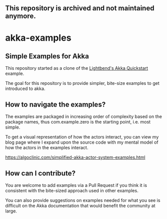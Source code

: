 ## This repository is archived and not maintained anymore.

# akka-examples
## Simple Examples for Akka

This repository started as a clone of the [Lightbend's Akka Quickstart](https://developer.lightbend.com/guides/akka-quickstart-scala) example.

The goal for this repository is to provide simpler, bite-size examples to get introduced to akka.

## How to navigate the examples?
The examples are packaged in increasing order of complexity based on the package names, thus com.example.zero is the starting point, i.e. most simple.

To get a visual representation of how the actors interact, you can view my blog page where I expand upon the source code with my mental model
of how the actors in the examples interact.

https://algoclinic.com/simplified-akka-actor-system-examples.html

## How can I contribute?
You are welcome to add examples via a Pull Request if you think it is consistent with the bite-sized approach used in other examples.

You can also provide suggestions on examples needed for what you see is difficult on the Akka documentation that would benefit the community at large.

